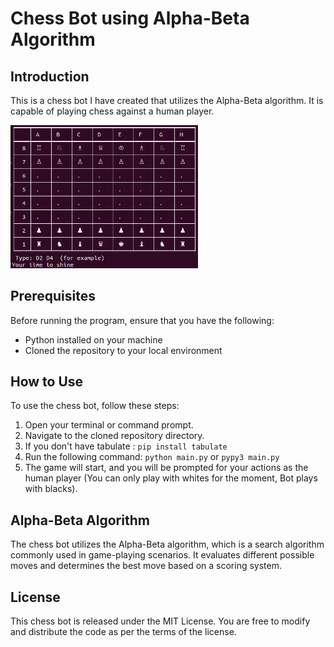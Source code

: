 # Chess Bot using Alpha-Beta Algorithm

## Introduction
This is a chess bot I have created that utilizes the Alpha-Beta algorithm. It is capable of playing chess against a human player.

<img src="./chessboard.png" width="300" alt="ChessBot">

## Prerequisites
Before running the program, ensure that you have the following:
- Python installed on your machine
- Cloned the repository to your local environment

## How to Use
To use the chess bot, follow these steps:
1. Open your terminal or command prompt.
2. Navigate to the cloned repository directory.
3. If you don't have tabulate : `pip install tabulate` 
4. Run the following command: `python main.py` or `pypy3 main.py`
5. The game will start, and you will be prompted for your actions as the human player  (You can only play with whites for the moment, Bot plays with blacks).

## Alpha-Beta Algorithm
The chess bot utilizes the Alpha-Beta algorithm, which is a search algorithm commonly used in game-playing scenarios. It evaluates different possible moves and determines the best move based on a scoring system. 


## License
This chess bot is released under the MIT License. You are free to modify and distribute the code as per the terms of the license.



